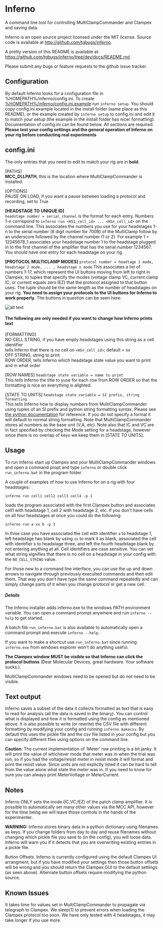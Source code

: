Inferno
=======
A command line tool for controlling MultiClampCommander and Clampex and saving data.

Inferno is an open source project licensed under the MIT license.
Source code is available at http://github.com/tgbugs/inferno.

A pretty version of this README is available at:
https://github.com/tgbugs/inferno/tree/dev/docs/README.md

Please submit any bugs or feature requests to the github issue tracker.

Configuration
-------------
By default Inferno looks for a configuration file in %HOMEPATH%/inferno/config.ini.
To create [%HOMEPATH%/inferno/config.ini.example](../config.ini.example)
run `inferno setup`. You should copy config.ini.example located in the install
folder (same place as this README), or the example created by `inferno setup` to
config.ini and edit it to match your setup (the example in the install folder
has nicer formatting). Documentation of config.ini can be found below.
All sections are required. __Please test your config settings and the general
operation of Inferno on your rig before conducting real experiments__

config.ini
----------
The only entries that you need to edit to match your rig are in __bold__.

[PATHS]  
__MCC_DLLPATH__, this is the location where MultiClampCommander is installed.  

[OPTIONS]  
PAUSE ON LOAD, if you want a pause between loading a protocol and recording, set to True  

__[HEADSTAGE TO UNIQUE ID]__  
`headstage number = serial_channel` is the format for each entry. Numbers 1-n
corrispond to `inferno run <HS1_cell_id> ... <HSn_cell_id>` on the command line.
This associates the numbers you use for your headstages 1-n to the serial number
(8 digit number for 700B)  of the MultiClamp follow by an underscore followed
by the channel number (1 or 2). For example 1 = 12345678_1 associates your
headstage number 1 to the headstage plugged in to the first channel of the
amplifier that has the serial number 1234567. You should have one entry for each
headstage on your rig.

__[PROTOCOL MULTICLAMP MODES]__
`protocol number = headtage 1 mode, headstage 2 mode, ... , headstage n mode`
This associates a list of numbers 1-17, which represent the UI buttons moving
from left to right in Clampex, to tuples that specify the modes (voltage clamp
VC, current clamp IC, or current equals zero IEZ) that the protocol assigned to
that button uses. The tuple should be the same length as the number of headstages
on your rig. __You need to assign your protocols to the UI buttons for Inferno to
work properly.__ The buttons in question can be seen here:

![alt text](https://raw.githubusercontent.com/tgbugs/inferno/dev/docs/clxbutts.jpg "Your clampex GUI should look like this.")

#### The following are only needed if you want to change how Inferno prints text

[FORMATTING]  
NO CELL STRING, if you have empty headstages using this string as a cell identifier  
tells Inferno that there is no cell on `<HSn_cell_id>`; default = xx  
OFF STRING, string to print  
ROW ORDER, tells Inferno which headstage state value you want to print and in what order  

[ROW NAMES]
`headstage state variable = name to print`  
This tells Inferno the title to yuse for each row from ROW ORDER so that the  
formatting is nice an everything is alighted.  

[STATE TO UNITS]
`headstage state variable = SI prefix, string formatting`  
This tells Inferno how to display numbers from MultiClampCommander
using tuples of an SI prefix and python string formatting syntax. Please see
[the python documentation](https://docs.python.org/3.3/library/string.html#format-specification-mini-language)
for reference. If you do not specify a format it will default to normal string
formatting. Note that MultiClampCommander stores all numbers as the base unit
(V,A, etc). Note also that IC and VC are in fact specified by checking the Mode
setting for a headstage, however since there is no overlap of keys we keep
them in [STATE TO UNITS].

Usage
-----
To run Inferno start up Clampex and your MultiClampCommander windows and open
a command propt and type `inferno` or double click `run_inferno.bat` in the
program folder.

A couple of examples of how to use Inferno for on a rig with four headstages:

`inferno run cell1 cell2 cell3 cell4 -p 1`

loads the program associated with the first Clampex button and associates
cell1 with headstage 1, cell 2 with headstage 2, etc. If you don't have cells
on all four headstages at once you could do the following:

`inferno run a xx b -p 3`

In thise case you have associated the cell with identifier `a` to headstage 1,
left headstage two blank by using `xx` to mark it as blank, 
associated the cell with identifier `b` to headstage three, and left the fourth
headstage blank by not entering anything at all. Cell identifiers are case
sensitive. You can set what string signifies that there is no cell on a headstage
in your config with the `NO_CELL_STRING` value.

For those new to a command line interface, you can use the up and down arrows to
navigate through previously execulted commands and then edit them. That way you
don't have type the same command repeatedly and can simply change parts of it when
you change protocol or get a new cell.

##### Details
The Inferno installer adds inferno.exe to the windows PATH environment variable.
You can open a command prompt anywhere and run `inferno --help` to get started.

A batch file `run_inferno.bat` is also available to automatically open a command
prompt and execute `inferno --help`.

If you want to make a shortcut use `run_inferno.bat` since running `inferno.exe`
from windows explorer won't do anything useful.

__The Clampex window MUST be visible so that Inferno can click the protocol buttons__
(Dear Molecular Devices, great hardware. Your software sucks.).

MultiClampCommander windows need to be opened but do not need to be visible.

Text output
-----------
Inferno saves a subset of the data it collects formatted as text that is easy
to read for analysis (all the data is saved in the binary). You can control
what is displayed and how it is formatted using the config as mentioned above.
It is also possible to write (or rewrite) the CSV file with different formatting
by modifying your config and running `inferno makecsv`. By defautl this uses the
pickle file and the csv file listed in your config but you can specify different
files using options on the command line.

__Caution__: The current implementation of 'Meter' row printing is a bit janky.
It will print the value of whichever mode that meter was in when the trial was
run, so if you had the voltage/resist meter in resist mode it will format and
print the resist value. Since units are not explictly listed it can be hard to
tell from the value alone what state the meter was in. If you need to know for
sure you can always print MeterVoltage or MeterCurrent.

Notes
-----
Inferno ONLY sets the mode (IC,VC,IEZ) of the patch clamp amplifier. It is
possible to automatically set many other values via the MCC API, however for
the time being we will leave those controls in the hands of the experimenter.

__WARNING:__ Inferno stores binary data in a python dictionary using filenames as
keys. If you change folders from day to day and reuse filenames without changing
which pickle file you save to (in the config), you will loose data. Inferno will
warn you if it detects that you are overwriting existing entries in a pickle file.

Button Offsets. Inferno is currently configured using the default Clampex UI
arrangment, but if you have modified your settings then those button offsets
will be wrong and you should return the Clampex GUI to the default settings
(as seen above). Alternate button offsets require modifying the python source.

Known Issues
------------
It takes time for values set in MultiClampCommander to propagate via telegraph
to Clampex. We sleep(1) to prevent errors when loading the Clampex protocol too
soon. We have only tested with 4 headstages, it may take longer if you use more.
